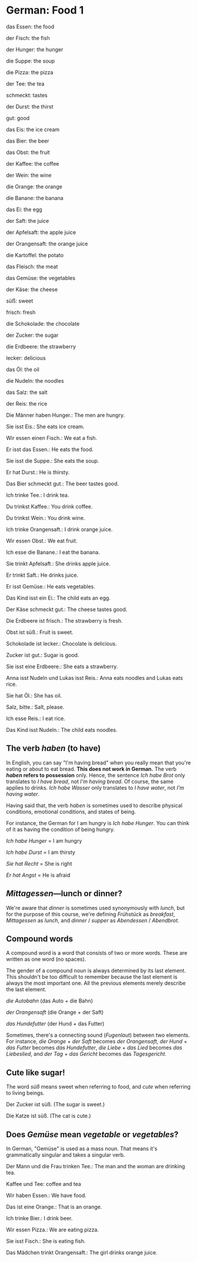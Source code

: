 # German: Food 1

das Essen: the food

der Fisch: the fish

der Hunger: the hunger

die Suppe: the soup

die Pizza: the pizza

der Tee: the tea

schmeckt: tastes

der Durst: the thirst

gut: good

das Eis: the ice cream

das Bier: the beer

das Obst: the fruit

der Kaffee: the coffee

der Wein: the wine

die Orange: the orange

die Banane: the banana

das Ei: the egg

der Saft: the juice

der Apfelsaft: the apple juice

der Orangensaft: the orange juice

die Kartoffel: the potato

das Fleisch: the meat

das Gemüse: the vegetables

der Käse: the cheese

süẞ: sweet

frisch: fresh

die Schokolade: the chocolate

der Zucker: the sugar

die Erdbeere: the strawberry

lecker: delicious

das Öl: the oil

die Nudeln: the noodles

das Salz: the salt

der Reis: the rice

Die Männer haben Hunger.: The men are hungry.

Sie isst Eis.: She eats ice cream.

Wir essen einen Fisch.: We eat a fish.

Er isst das Essen.: He eats the food.

Sie isst die Suppe.: She eats the soup.

Er hat Durst.: He is thirsty.

Das Bier schmeckt gut.: The beer tastes good.

Ich trinke Tee.: I drink tea.

Du trinkst Kaffee.: You drink coffee.

Du trinkst Wein.: You drink wine.

Ich trinke Orangensaft.: I drink orange juice.

Wir essen Obst.: We eat fruit.

Ich esse die Banane.: I eat the banana.

Sie trinkt Apfelsaft.: She drinks apple juice.

Er trinkt Saft.: He drinks juice.

Er isst Gemüse.: He eats vegetables.

Das Kind isst ein Ei.: The child eats an egg.

Der Käse schmeckt gut.: The cheese tastes good.

Die Erdbeere ist frisch.: The strawberry is fresh.

Obst ist süß.: Fruit is sweet.

Schokolade ist lecker.: Chocolate is delicious.

Zucker ist gut.: Sugar is good.

Sie isst eine Erdbeere.: She eats a strawberry.

Anna isst Nudeln und Lukas isst Reis.: Anna eats noodles and Lukas
eats rice.

Sie hat Öl.: She has oil.

Salz, bitte.: Salt, please.

Ich esse Reis.: I eat rice.

Das Kind isst Nudeln.: The child eats noodles.

## The verb *haben* (to have)
In English, you can say "I'm having bread" when you really mean that
you're eating or about to eat bread. __This does not work in German.__
The verb ***haben* refers to possession** only. Hence, the sentence
*Ich habe Brot* only translates to *I have bread*, not *I'm having
bread*. Of course, the same applies to drinks. *Ich habe Wasser* only
translates to *I have water*, not *I'm having water*.

Having said that, the verb *haben* is sometimes used to describe
physical conditions, emotional conditions, and states of being.

For instance, the German for I am hungry is *Ich habe Hunger*. You can
think of it as having the condition of being hungry.

*Ich habe Hunger* = I am hungry

*Ich habe Durst* = I am thirsty

*Sie hat Recht* = She is right

*Er hat Angst* = He is afraid

## *Mittagessen*—lunch or dinner?
We're aware that *dinner* is sometimes used synonymously with *lunch*,
but for the purpose of this course, we're defining *Frühstück* as
*breakfast*, *Mittagessen* as *lunch*, and *dinner* / *supper* as
*Abendessen* / *Abendbrot*.

## Compound words
A compound word is a word that consists of two or more words. These
are written as one word (no spaces).

The gender of a compound noun is always determined by its last
element. This shouldn't be too difficult to remember because the last
element is always the most important one. All the previous elements
merely describe the last element.

*die Autobahn* (das Auto + die Bahn)

*der Orangensaft* (die Orange + der Saft)

*das Hundefutter* (der Hund + das Futter)

Sometimes, there's a connecting sound (*Fugenlaut*) between two
elements. For instance, *die Orange* + *der Saft* becomes *der
Orangensaft*, *der Hund* + *das Futter* becomes *das Hundefutter*,
*die Liebe* + *das Lied* becomes *das Liebeslied*, and *der Tag* +
*das Gericht* becomes das *Tagesgericht*.

## Cute like sugar!
The word *süß* means sweet when referring to food, and *cute* when
referring to living beings.

Der Zucker ist süß. (The sugar is sweet.)

Die Katze ist süß. (The cat is cute.)

## Does *Gemüse* mean *vegetable* or *vegetables*?
In German, "Gemüse" is used as a mass noun. That means it's
grammatically singular and takes a singular verb.

Der Mann und die Frau trinken Tee.: The man and the woman are drinking
tea.

Kaffee und Tee: coffee and tea

Wir haben Essen.: We have food.

Das ist eine Orange.: That is an orange.

Ich trinke Bier.: I drink beer.

Wir essen Pizza.: We are eating pizza.

Sie isst Fisch.: She is eating fish.

Das Mädchen trinkt Orangensaft.: The girl drinks orange juice.
